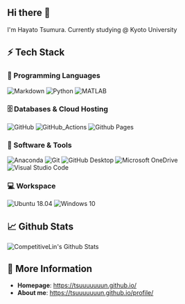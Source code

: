 ## Hi there 👋

I'm Hayato Tsumura. Currently studying @ Kyoto University

## ⚡ Tech Stack

### 🚀 Programming Languages
  ![Markdown](https://img.shields.io/badge/-Markdown-000000?logo=markdown&logoColor=white&style=flat)
  ![Python](https://img.shields.io/badge/Python-3776AB?logo=python&logoColor=white&style=flat)
  ![MATLAB](https://img.shields.io/badge/MATLAB-0790C0?logo=octave&logoColor=white)

  
### 🗄️ Databases & Cloud Hosting
  ![GitHub](https://img.shields.io/badge/GitHub-181717?logo=github&logoColor=white&style=flat)
  ![GitHub_Actions](https://img.shields.io/badge/-GitHub_Actions-2088FF?logo=githubactions&logoColor=white&style=flat)
  ![Github Pages](https://img.shields.io/badge/GitHub%20Pages-222222?logo=github%20pages&logoColor=white&style=flat)
  
### 🧩 Software & Tools
  ![Anaconda](https://img.shields.io/badge/Anaconda-44A833?logo=anaconda&logoColor=white&style=flat)
  ![Git](https://img.shields.io/badge/Git-F05032?logo=git&logoColor=white&style=flat)
  ![GitHub Desktop](https://img.shields.io/badge/GitHub%20Desktop-8034A9?logo=github&logoColor=white&style=flat)
  ![Microsoft OneDrive](https://img.shields.io/badge/Microsoft_OneDrive-0078D4?logo=Microsoft+OneDrive&logoColor=white&style=flat)
  ![Visual Studio Code](https://img.shields.io/badge/-Visual%20Studio%20Code-007ACC?logo=visual-studio-code&logoColor=white&style=flat)

### 💻 Workspace
![Ubuntu 18.04](https://img.shields.io/badge/Ubuntu20.04-E95420?logo=ubuntu&logoColor=white&style=flat)
![Windows 10](https://img.shields.io/badge/Windows11-0078D6?logo=windows&logoColor=white&style=flat)


## 📈 Github Stats

<!-- ![Top Langs](https://github-readme-stats.vercel.app/api/top-langs/?username=CompetitiveLin&layout=compact) -->
![CompetitiveLin's Github Stats](https://github-readme-stats.vercel.app/api?username=Tsuuuuuuun&show_icons=true&count_private=true&custom_title=Tsuuuuuuun's%20Github%20Stats)

## 📝 More Information

- **Homepage**: <https://tsuuuuuuun.github.io/>
- **About me**: <https://tsuuuuuuun.github.io/profile/>
